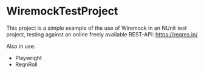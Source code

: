 # WiremockTestProject
This project is a simple example of the use of Wiremock in an NUnit test project, testing against an online freely available REST-API: https://reqres.in/

Also in use:
- Playwright
- ReqnRoll